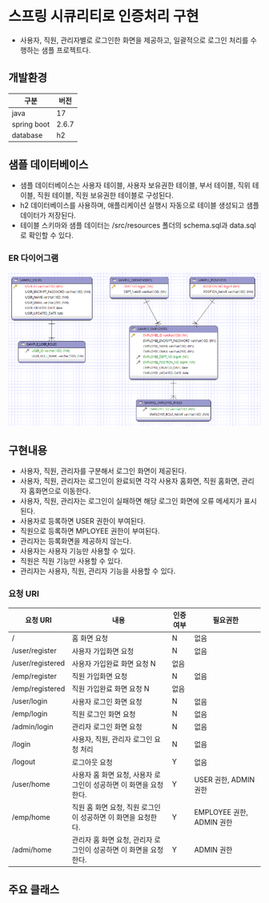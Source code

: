 # 스프링 시큐리티로 인증처리 구현

- 사용자, 직원, 관리자별로 로그인한 화면을 제공하고, 일괄적으로 로그인 처리를 수행하는 샘플 프로젝트다.

## 개발환경

구분| 버전 
---- | ------- 
java | 17
spring boot | 2.6.7
database | h2

## 샘플 데이터베이스
- 샘플 데이터베이스는 사용자 테이블, 사용자 보유권한 테이블, 부서 테이블, 직위 테이블, 직원 테이블, 직원 보유권한 테이블로 구성된다.
- h2 데이터베이스를 사용하며, 애플리케이션 실행시 자동으로 테이블 생성되고 샘플 데이터가 저장된다.
- 테이블 스키마와 샘플 데이터는 /src/resources 폴더의 schema.sql과 data.sql로 확인할 수 있다.

### ER 다이어그램
![alt 샘플 데이터베이스 ERD](ERD.png)


## 구현내용
- 사용자, 직원, 관리자를 구분해서 로그인 화면이 제공된다.
- 사용자, 직원, 관리자는 로그인이 완료되면 각각 사용자 홈화면, 직원 홈화면, 관리자 홈화면으로 이동한다.
- 사용자, 직원, 관리자는 로그인이 실패하면 해당 로그인 화면에 오류 메세지가 표시된다.
- 사용자로 등록하면 USER 권한이 부여된다.
- 직원으로 등록하면 MPLOYEE 권한이 부여된다.
- 관리자는 등록화면을 제공하지 않는다.
- 사용자는 사용자 기능만 사용할 수 있다.
- 직원은 직원 기능만 사용할 수 있다.
- 관리자는 사용자, 직원, 관리자 기능을 사용할 수 있다.

### 요청 URI

요청 URI | 내용 | 인증여부 | 필요권한
---- | ---- | ---- | ----
/ | 홈 화면 요청 | N | 없음
/user/register | 사용자 가입화면 요청 | N | 없음
/user/registered | 사용자 가입완료 화면 요청 N | 없음
/emp/register | 직원 가입화면 요청 | N | 없음
/emp/registered | 직원 가입완료 화면 요청 N | 없음
/user/login | 사용자 로그인 화면 요청 |N | 없음
/emp/login | 직원 로그인 화면 요청 |N | 없음
/admin/login | 관리자 로그인 화면 요청 |N | 없음
/login | 사용자, 직원, 관리자 로그인 요청 처리 |N | 없음
/logout | 로그아웃 요청 | Y | 없음
/user/home | 사용자 홈 화면 요청, 사용자 로그인이 성공하면 이 화면을 요청한다. | Y | USER 권한, ADMIN 권한
/emp/home | 직원 홈 화면 요청, 직원 로그인이 성공하면 이 화면을 요청한다. | Y | EMPLOYEE 권한, ADMIN 권한
/admi/home | 관리자 홈 화면 요청, 관리자 로그인이 성공하면 이 화면을 요청한다. | Y | ADMIN 권한

## 주요 클래스

